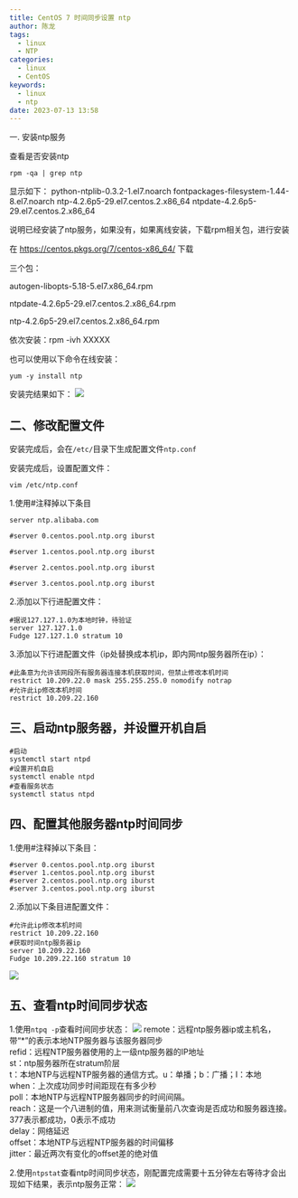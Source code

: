 ```yaml
---
title: CentOS 7 时间同步设置 ntp
author: 陈龙
tags:
  - linux
  - NTP
categories:
  - linux
  - CentOS
keywords:
  - linux
  - ntp
date: 2023-07-13 13:58
---
```

一. 安装ntp服务

查看是否安装ntp
``` shell
rpm -qa | grep ntp
```

显示如下：
python-ntplib-0.3.2-1.el7.noarch
fontpackages-filesystem-1.44-8.el7.noarch
ntp-4.2.6p5-29.el7.centos.2.x86_64
ntpdate-4.2.6p5-29.el7.centos.2.x86_64

说明已经安装了ntp服务，如果没有，如果离线安装，下载rpm相关包，进行安装

在 https://centos.pkgs.org/7/centos-x86_64/ 下载

三个包：

autogen-libopts-5.18-5.el7.x86_64.rpm

ntpdate-4.2.6p5-29.el7.centos.2.x86_64.rpm

ntp-4.2.6p5-29.el7.centos.2.x86_64.rpm

依次安装：rpm -ivh XXXXX

也可以使用以下命令在线安装：
``` shell
yum -y install ntp
```

安装完结果如下：
![](656c8fee1972b13ea46a12da5ec44a3f_MD5.png)

## 二、修改配置文件

安装完成后，会在`/etc/`目录下生成配置文件`ntp.conf`

安装完成后，设置配置文件：
``` shell
vim /etc/ntp.conf
```
1.使用#注释掉以下条目
``` shell
server ntp.alibaba.com
 
#server 0.centos.pool.ntp.org iburst
 
#server 1.centos.pool.ntp.org iburst
 
#server 2.centos.pool.ntp.org iburst
 
#server 3.centos.pool.ntp.org iburst

```

2.添加以下行进配置文件：
``` shell
#据说127.127.1.0为本地时钟，待验证
server 127.127.1.0
Fudge 127.127.1.0 stratum 10
```

3.添加以下行进配置文件（ip处替换成本机ip，即内网ntp服务器所在ip）：
``` shell
#此条意为允许该网段所有服务器连接本机获取时间，但禁止修改本机时间
restrict 10.209.22.0 mask 255.255.255.0 nomodify notrap
#允许此ip修改本机时间
restrict 10.209.22.160
```

## 三、启动ntp服务器，并设置开机自启
``` shell
#启动
systemctl start ntpd
#设置开机自启
systemctl enable ntpd
#查看服务状态
systemctl status ntpd
```

## 四、配置其他服务器ntp时间同步

1.使用#注释掉以下条目：
``` shell
#server 0.centos.pool.ntp.org iburst
#server 1.centos.pool.ntp.org iburst
#server 2.centos.pool.ntp.org iburst
#server 3.centos.pool.ntp.org iburst
```

2.添加以下条目进配置文件：
``` shell
#允许此ip修改本机时间
restrict 10.209.22.160
#获取时间ntp服务器ip
server 10.209.22.160
Fudge 10.209.22.160 stratum 10
```
![](eb16d422a89bb25c36f257154fccedae_MD5.png)

## 五、查看ntp时间同步状态

1.使用`ntpq -p`查看时间同步状态：
![](ccf465fb66bccefffa770b5a02423577_MD5.png)
remote：远程ntp服务器ip或主机名，带“*”的表示本地NTP服务器与该服务器同步  
refid：远程NTP服务器使用的上一级ntp服务器的IP地址  
st：ntp服务器所在stratum阶层  
t：本地NTP与远程NTP服务器的通信方式。u：单播；b：广播；I：本地  
when：上次成功同步时间距现在有多少秒  
poll：本地NTP与远程NTP服务器同步的时间间隔。  
reach：这是一个八进制的值，用来测试衡量前八次查询是否成功和服务器连接。377表示都成功，0表示不成功  
delay：网络延迟  
offset：本地NTP与远程NTP服务器的时间偏移  
jitter：最近两次有变化的offset差的绝对值

2.使用`ntpstat`查看ntp时间同步状态，刚配置完成需要十五分钟左右等待才会出现如下结果，表示ntp服务正常：
![](193c4c1d187febf763b896a30a9061fa_MD5.png)
